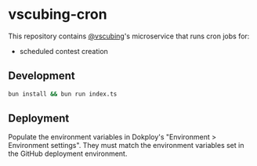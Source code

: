 # vscubing-cron

This repository contains [@vscubing](https://github.com/vscubing)'s microservice that runs cron jobs for:
- scheduled contest creation

## Development

```bash
bun install && bun run index.ts
```

## Deployment

Populate the environment variables in Dokploy's "Environment > Environment settings". They must match the environment variables set in the GitHub deployment environment.
